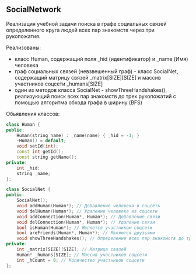 ## SocialNetwork

Реализация учебной задачи поиска в графе социальных связей определенного круга людей всех пар знакомств через три рукопожатия.

Реализованы: 
- класс Human, содержащий поля _hid (идентификатор) и _name (Имя) человека
- граф социальных связей (невзвешенный граф) - класс SocialNet, содержащий матрицу связей _matrix[SIZE][SIZE] и массив участников соцсети _humans[SIZE]
- один из методов класса SocialNet - showThreeHandshakes(), реализующий поиск всех пар знакомств до трех рукопожатий с помощью алгоритма обхода графа в ширину (BFS)

Обьявления классов:
```cpp
class Human {
public:
	Human(string name) : _name(name) { _hid = -1; }
	~Human() = default;
	void setId(int);
	const int getId();
	const string getName();
private:
	int _hid;
	string _name;
};

class SocialNet {
public:
	SocialNet();
	void addHuman(Human*); // Добавление человека в соцсеть
	void delHuman(Human*); // Удаление человека из соцсети
	void addConnection(Human*, Human*); // Добавление связи
	void delConnection(Human*, Human*); // Удаление связи
	bool isHuman(Human*); // Является участником соцсети
	bool areFriends(Human*, Human*); // Являются друзьями
	void showThreeHandshakes(); // Определение всех пар знакомств до трех рукопожатий
private:
	int _matrix[SIZE][SIZE]; // Матрица связей
	Human* _humans[SIZE]; // Массив участников соцсети
	int _hCount = 0; // Количество участников соцсети
};

```
